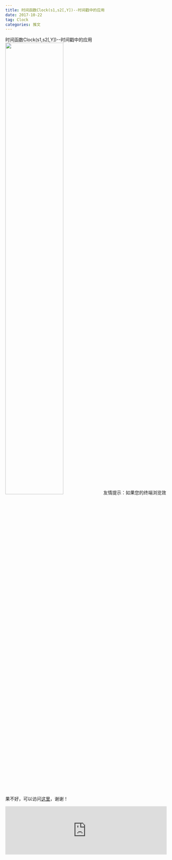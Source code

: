 ```yaml
---
title: 时间函数Clock(s1,s2[,Y])--时间戳中的应用
date: 2017-10-22
tag: Clock
categories: 推文
---
```

时间函数Clock(s1,s2[,Y])--时间戳中的应用
<img src="http://mmbiz.qpic.cn/mmbiz_jpg/ACviaWTBFxhZYFRpuvdTwofwG5fJUxRyVKGupF4Xaial4OHvDKIU1ic6YaFbuPibdNVAOPJel7Qia2WD59zP4ibnRXMw/0?wx_fmt.jpeg" style="width: 60%; height: auto;"/><!--more-->
友情提示：如果您的终端浏览效果不好，可以访问[这里](https://stata-club.github.io/stata_article/2017-10-22.html)，谢谢！
<iframe src="https://stata-club.github.io/stata_article/2017-10-22.html" id="iframepage" frameborder="0" scrolling="no" marginheight="0" marginwidth="0" width="100%" onLoad="iFrameHeight()"></iframe>
<script type="text/javascript" language="javascript">
function iFrameHeight() {
var ifm= document.getElementById("iframepage");
var subWeb = document.frames ? document.frames["iframepage"].document : ifm.contentDocument;   
if(ifm != null && subWeb != null) {
 ifm.height = subWeb.body.scrollHeight;
} 
} 
</script> 